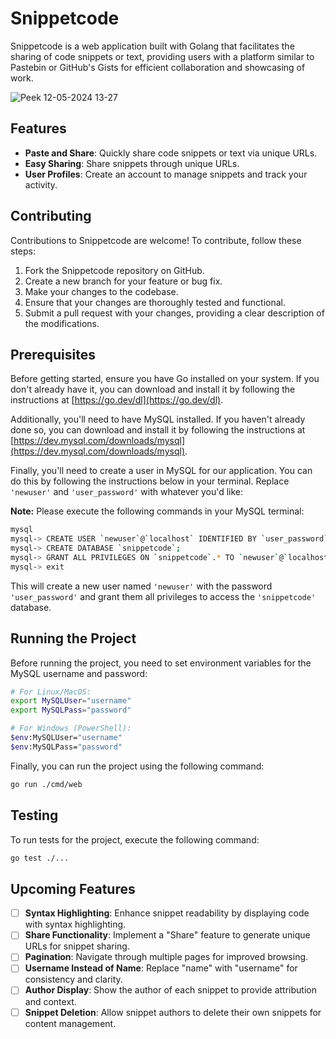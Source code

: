 # Snippetcode

Snippetcode is a web application built with Golang that facilitates the sharing of code snippets or text, providing users with a platform similar to Pastebin or GitHub's Gists for efficient collaboration and showcasing of work.

![Peek 12-05-2024 13-27](https://github.com/vhsenna/snippetcode/assets/34524951/e3206fcb-14b7-4dcb-9460-80e524d8f727)

## Features
- **Paste and Share**: Quickly share code snippets or text via unique URLs.
- **Easy Sharing**: Share snippets through unique URLs.
- **User Profiles**: Create an account to manage snippets and track your activity.

## Contributing
Contributions to Snippetcode are welcome! To contribute, follow these steps:

1. Fork the Snippetcode repository on GitHub.
3. Create a new branch for your feature or bug fix.
4. Make your changes to the codebase.
5. Ensure that your changes are thoroughly tested and functional.
6. Submit a pull request with your changes, providing a clear description of the modifications.

## Prerequisites
Before getting started, ensure you have Go installed on your system. If you don't already have it, you can download and install it by following the instructions at [https://go.dev/dl](https://go.dev/dl).

Additionally, you'll need to have MySQL installed. If you haven't already done so, you can download and install it by following the instructions at [https://dev.mysql.com/downloads/mysql](https://dev.mysql.com/downloads/mysql).

Finally, you'll need to create a user in MySQL for our application. You can do this by following the instructions below in your terminal. Replace `'newuser'` and `'user_password'` with whatever you'd like:

**Note:** Please execute the following commands in your MySQL terminal:

```bash
mysql
mysql-> CREATE USER `newuser`@`localhost` IDENTIFIED BY `user_password`;
mysql-> CREATE DATABASE `snippetcode`;
mysql-> GRANT ALL PRIVILEGES ON `snippetcode`.* TO `newuser`@`localhost`;
mysql-> exit
```
This will create a new user named `'newuser'` with the password `'user_password'` and grant them all privileges to access the `'snippetcode'` database.

## Running the Project
Before running the project, you need to set environment variables for the MySQL username and password:

```bash
# For Linux/MacOS:
export MySQLUser="username"
export MySQLPass="password"

# For Windows (PowerShell):
$env:MySQLUser="username"
$env:MySQLPass="password"
```

Finally, you can run the project using the following command:

```bash
go run ./cmd/web
```

## Testing

To run tests for the project, execute the following command:


```bash
go test ./...
```

## Upcoming Features

- [ ] **Syntax Highlighting**: Enhance snippet readability by displaying code with syntax highlighting.
- [ ] **Share Functionality**: Implement a "Share" feature to generate unique URLs for snippet sharing.
- [ ] **Pagination**: Navigate through multiple pages for improved browsing.
- [ ] **Username Instead of Name**: Replace "name" with "username" for consistency and clarity.
- [ ] **Author Display**: Show the author of each snippet to provide attribution and context.
- [ ] **Snippet Deletion**: Allow snippet authors to delete their own snippets for content management.
